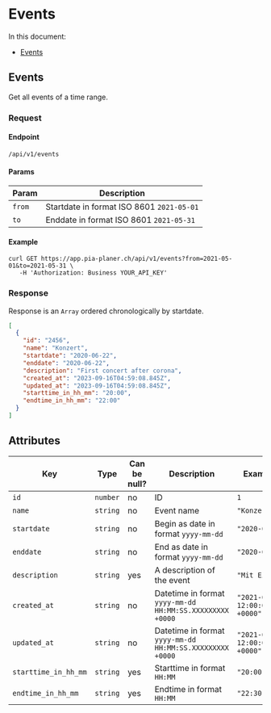 # Events

In this document:

- [Events](#2-events)

## Events

Get all events of a time range.

### Request

#### Endpoint

```
/api/v1/events
```

#### Params

| Param  | Description                               |
| ------ | ----------------------------------------- |
| `from` | Startdate in format ISO 8601 `2021-05-01` |
| `to`   | Enddate in format ISO 8601 `2021-05-31`   |

#### Example

```
curl GET https://app.pia-planer.ch/api/v1/events?from=2021-05-01&to=2021-05-31 \
   -H 'Authorization: Business YOUR_API_KEY'
```

### Response

Response is an `Array` ordered chronologically by startdate.

```json
[
  {
    "id": "2456",
    "name": "Konzert",
    "startdate": "2020-06-22",
    "enddate": "2020-06-22",
    "description": "First concert after corona",
    "created_at": "2023-09-16T04:59:08.845Z",
    "updated_at": "2023-09-16T04:59:08.845Z",
    "starttime_in_hh_mm": "20:00",
    "endtime_in_hh_mm": "22:00"
  }
]
```

## Attributes

| Key                  | Type     | Can be null? | Description                                              | Example values                          |
| -------------------- | -------- | ------------ | -------------------------------------------------------- | --------------------------------------- |
| `id`                 | `number` | no           | ID                                                       | `1`                                     |
| `name`               | `string` | no           | Event name                                               | `"Konzert"`                             |
| `startdate`          | `string` | no           | Begin as date in format `yyyy-mm-dd`                     | `"2020-06-22"`                          |
| `enddate`            | `string` | no           | End as date in format `yyyy-mm-dd`                       | `"2020-06-22"`                          |
| `description`        | `string` | yes          | A description of the event                               | `"Mit Eintritt"`                        |
| `created_at`         | `string` | no           | Datetime in format `yyyy-mm-dd HH:MM:SS.XXXXXXXXX +0000` | `"2021-04-19 12:00:00.000000000 +0000"` |
| `updated_at`         | `string` | no           | Datetime in format `yyyy-mm-dd HH:MM:SS.XXXXXXXXX +0000` | `"2021-04-19 12:00:00.000000000 +0000"` |
| `starttime_in_hh_mm` | `string` | yes          | Starttime in format `HH:MM`                              | `"20:00"`                               |
| `endtime_in_hh_mm`   | `string` | yes          | Endtime in format `HH:MM`                                | `"22:30"`                               |
